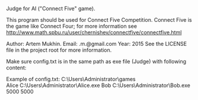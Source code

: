 Judge for AI ("Connect Five" game).

This program should be used for Connect Five Competition.
Connect Five is the game like Connect Four; for more information see
http://www.math.spbu.ru/user/chernishev/connectfive/connectfive.html

Author: Artem Mukhin.
Email: <first name>.m.<last name>@gmail.com
Year: 2015
See the LICENSE file in the project root for more information.


Make sure config.txt is in the same path as exe file (Judge) with following content:
<path for the catalog where game data will be stored>
<name of player1> <path for AI1>
<name of player2> <path for AI2>
<timelimit for player1>
<timelimit for player2>

Example of config.txt:
C:\Users\Administrator\games\
Alice C:\Users\Administrator\Alice.exe
Bob C:\Users\Administrator\Bob.exe
5000
5000
